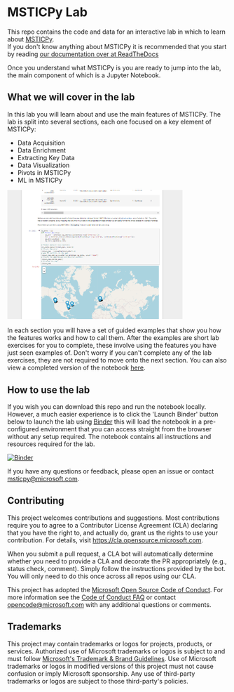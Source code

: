 # MSTICPy Lab

This repo contains the code and data for an interactive lab in which to learn about [MSTICPy](https://github.com/microsoft/msticpy).<br>
If you don't know anything about MSTICPy it is recommended that you start by reading [our documentation over at ReadTheDocs](https://msticpy.readthedocs.io/en/latest/)<br>

Once you understand what MSTICPy is you are ready to jump into the lab, the main component of which is a Jupyter Notebook. 

## What we will cover in the lab
In this lab you will learn about and use the main features of MSTICPy. The lab is split into several sections, each one focused on a key element of MSTICPy:
- Data Acquisition
- Data Enrichment
- Extracting Key Data
- Data Visualization
- Pivots in MSTICPy
- ML in MSTICPy

<img src="https://github.com/microsoft/msticpy-lab/blob/main/data/screenshot.png?raw=true" alt="Screenshot of the lab" width="400"/>

In each section you will have a set of guided examples that show you how the features works and how to call them. After the examples are short lab exercises for you to complete, these involve using the features you have just seen examples of. 
Don't worry if you can't complete any of the lab exercises, they are not required to move onto the next section. You can also view a completed version of the notebook [here](https://github.com/microsoft/msticpy-lab/blob/main/MSTICPy_Lab_Completed.ipynb).

## How to use the lab
If you wish you can download this repo and run the notebook locally. However, a much easier experience is to click the 'Launch Binder' button below to launch the lab using [Binder](https://mybinder.org/) this will load the notebook in a pre-configured environment that you can access straight from the browser without any setup required. The notebook contains all instructions and resources required for the lab.

[![Binder](https://mybinder.org/badge_logo.svg)](https://mybinder.org/v2/gh/microsoft/msticpy-lab/HEAD?filepath=MSTICPy_Lab.ipynb)

If you have any questions or feedback, please open an issue or contact msticpy@microsoft.com.

## Contributing

This project welcomes contributions and suggestions.  Most contributions require you to agree to a
Contributor License Agreement (CLA) declaring that you have the right to, and actually do, grant us
the rights to use your contribution. For details, visit https://cla.opensource.microsoft.com.

When you submit a pull request, a CLA bot will automatically determine whether you need to provide
a CLA and decorate the PR appropriately (e.g., status check, comment). Simply follow the instructions
provided by the bot. You will only need to do this once across all repos using our CLA.

This project has adopted the [Microsoft Open Source Code of Conduct](https://opensource.microsoft.com/codeofconduct/).
For more information see the [Code of Conduct FAQ](https://opensource.microsoft.com/codeofconduct/faq/) or
contact [opencode@microsoft.com](mailto:opencode@microsoft.com) with any additional questions or comments.

## Trademarks

This project may contain trademarks or logos for projects, products, or services. Authorized use of Microsoft 
trademarks or logos is subject to and must follow 
[Microsoft's Trademark & Brand Guidelines](https://www.microsoft.com/en-us/legal/intellectualproperty/trademarks/usage/general).
Use of Microsoft trademarks or logos in modified versions of this project must not cause confusion or imply Microsoft sponsorship.
Any use of third-party trademarks or logos are subject to those third-party's policies.
